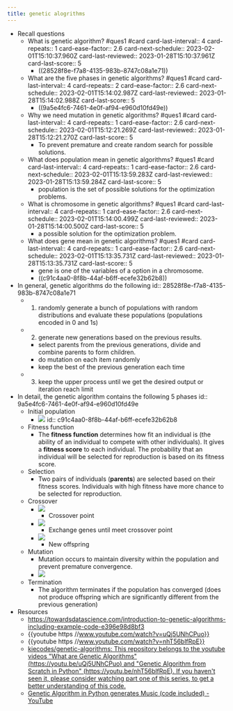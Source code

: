 ```yaml
---
title: genetic alogrithms
---
```


- Recall questions
	- What is genetic algorithm?  #ques1 #card
	  card-last-interval:: 4
	  card-repeats:: 1
	  card-ease-factor:: 2.6
	  card-next-schedule:: 2023-02-01T15:10:37.960Z
	  card-last-reviewed:: 2023-01-28T15:10:37.961Z
	  card-last-score:: 5
		- ((28528f8e-f7a8-4135-983b-8747c08a1e71))
	- What are the five phases in genetic algorithms?  #ques1 #card
	  card-last-interval:: 4
	  card-repeats:: 2
	  card-ease-factor:: 2.6
	  card-next-schedule:: 2023-02-01T15:14:02.987Z
	  card-last-reviewed:: 2023-01-28T15:14:02.988Z
	  card-last-score:: 5
		- ((9a5e4fc6-7461-4e0f-af94-e960d10fd49e))
	- Why we need mutation in genetic algorithms?  #ques1 #card
	  card-last-interval:: 4
	  card-repeats:: 1
	  card-ease-factor:: 2.6
	  card-next-schedule:: 2023-02-01T15:12:21.269Z
	  card-last-reviewed:: 2023-01-28T15:12:21.270Z
	  card-last-score:: 5
		- To prevent premature and create random search for possible solutions.
	- What does population mean in genetic algorithms?  #ques1 #card
	  card-last-interval:: 4
	  card-repeats:: 1
	  card-ease-factor:: 2.6
	  card-next-schedule:: 2023-02-01T15:13:59.283Z
	  card-last-reviewed:: 2023-01-28T15:13:59.284Z
	  card-last-score:: 5
		- population is the set of possible solutions for the optimization problems.
	- What is chromosome in genetic algorithms?  #ques1 #card
	  card-last-interval:: 4
	  card-repeats:: 1
	  card-ease-factor:: 2.6
	  card-next-schedule:: 2023-02-01T15:14:00.499Z
	  card-last-reviewed:: 2023-01-28T15:14:00.500Z
	  card-last-score:: 5
		- a possible solution for the optimization problem.
	- What does gene mean in genetic algorithms?  #ques1 #card
	  card-last-interval:: 4
	  card-repeats:: 1
	  card-ease-factor:: 2.6
	  card-next-schedule:: 2023-02-01T15:13:35.731Z
	  card-last-reviewed:: 2023-01-28T15:13:35.731Z
	  card-last-score:: 5
		- gene is one of the variables of a option in a chromosome.
		- ((c91c4aa0-8f8b-44af-b6ff-ecefe32b62b8))
- In general, genetic algorithms do the following
  id:: 28528f8e-f7a8-4135-983b-8747c08a1e71
	- 1. randomly generate a bunch of populations with random distributions and evaluate these populations (populations encoded in 0 and 1s)
	- 2. generate new generations based on the previous results.
		- select parents from the previous generations, divide and combine parents to form children.
		- do mutation on each item randomly
		- keep the best of the previous generation each time
	- 3. keep the upper process until we get the desired output or iteration reach limit
- In detail, the genetic algorithm contains the following 5 phases
  id:: 9a5e4fc6-7461-4e0f-af94-e960d10fd49e
	- Initial population
		- ![](../assets/ttkkhGU3iR.png)
		  id:: c91c4aa0-8f8b-44af-b6ff-ecefe32b62b8
	- Fitness function
		- The **fitness function** determines how fit an individual is (the ability of an individual to compete with other individuals). It gives a **fitness score** to each individual. The probability that an individual will be selected for reproduction is based on its fitness score.
	- Selection
		- Two pairs of individuals (**parents**) are selected based on their fitness scores. Individuals with high fitness have more chance to be selected for reproduction.
	- Crossover
		- ![](../assets/BcCPVDfTvX.png)
			- Crossover point
		- ![](../assets/RWlyk0pqh8.png)
			- Exchange genes until meet crossover point
		- ![](../assets/H4QroN-U_Z.png)
			- New offspring
	- Mutation
		- Mutation occurs to maintain diversity within the population and prevent premature convergence.
		- ![](../assets/opze2oiAGn.png)
	- Termination
		- The algorithm terminates if the population has converged (does not produce offspring which are significantly different from the previous generation)
- Resources
	- https://towardsdatascience.com/introduction-to-genetic-algorithms-including-example-code-e396e98d8bf3
	- {{youtube https //www.youtube.com/watch?v=uQj5UNhCPuo}}
	- {{youtube https //www.youtube.com/watch?v=nhT56blfRpE}}
	- [kiecodes/genetic-algorithms: This repository belongs to the youtube videos "What are Genetic Algorithms" (https://youtu.be/uQj5UNhCPuo) and "Genetic Algorithm from Scratch in Python" (https://youtu.be/nhT56blfRpE). If you haven't seen it, please consider watching part one of this series, to get a better understanding of this code.](https://github.com/kiecodes/genetic-algorithms)
	- [Genetic Algorithm in Python generates Music (code included) - YouTube](https://www.youtube.com/watch?v=aOsET8KapQQ)